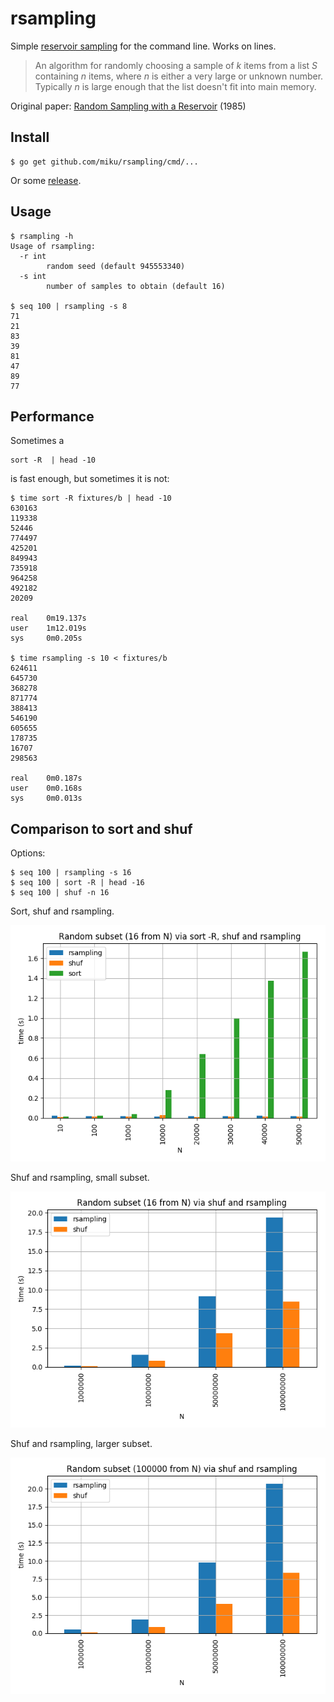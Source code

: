 # rsampling

Simple [reservoir
sampling](https://en.wikipedia.org/wiki/Reservoir_sampling#Algorithm_R) for the
command line. Works on lines.

> An algorithm for randomly choosing a sample of *k* items from a list *S*
> containing *n* items, where *n* is either a very large or unknown number.
> Typically *n* is large enough that the list doesn't fit into main memory.

Original paper: [Random Sampling with a Reservoir](http://www.cs.umd.edu/~samir/498/vitter.pdf) (1985)

## Install
```
$ go get github.com/miku/rsampling/cmd/...
```

Or some [release](https://github.com/miku/rsampling/releases).

## Usage

```
$ rsampling -h
Usage of rsampling:
  -r int
    	random seed (default 945553340)
  -s int
    	number of samples to obtain (default 16)

$ seq 100 | rsampling -s 8
71
21
83
39
81
47
89
77
```

## Performance

Sometimes a

```
sort -R  | head -10
```

is fast enough, but sometimes it is not:

```
$ time sort -R fixtures/b | head -10
630163
119338
52446
774497
425201
849943
735918
964258
492182
20209

real    0m19.137s
user    1m12.019s
sys     0m0.205s

$ time rsampling -s 10 < fixtures/b
624611
645730
368278
871774
388413
546190
605655
178735
16707
298563

real    0m0.187s
user    0m0.168s
sys     0m0.013s
```

## Comparison to sort and shuf

Options:

```
$ seq 100 | rsampling -s 16
$ seq 100 | sort -R | head -16
$ seq 100 | shuf -n 16
```

Sort, shuf and rsampling.

![](images/bm1.png)

Shuf and rsampling, small subset.

![](images/bm2.png)

Shuf and rsampling, larger subset.

![](images/bm3.png)
